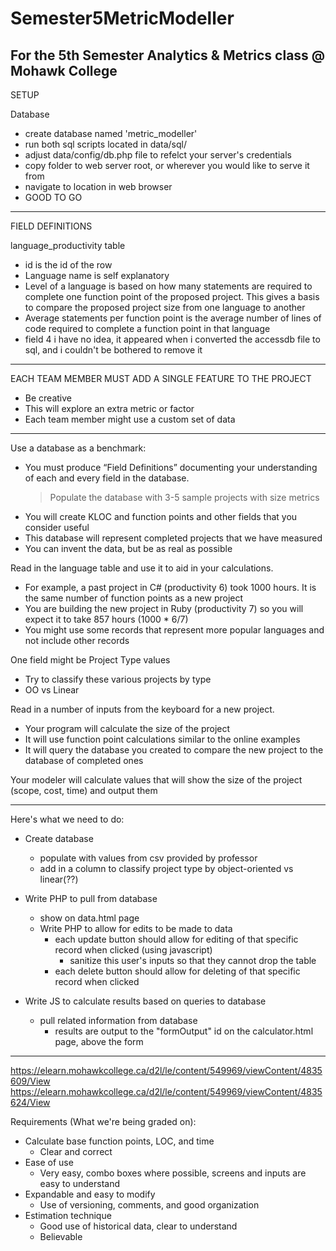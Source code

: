 # Semester5MetricModeller
For the 5th Semester Analytics &amp; Metrics class @ Mohawk College
--------------------------------------------------------------------------------------------------------------------------------

SETUP

Database
  - create database named 'metric_modeller'
  - run both sql scripts located in data/sql/
  - adjust data/config/db.php file to refelct your server's credentials
  - copy folder to web server root, or wherever you would like to serve it from
  - navigate to location in web browser
  - GOOD TO GO

--------------------------------------------------------------------------------------------------------------------------------

FIELD DEFINITIONS

language_productivity table
  - id is the id of the row
  - Language name is self explanatory
  - Level of a language is based on how many statements are required to complete one function point of the proposed project.
    This gives a basis to compare the proposed project size from one language to another
  - Average statements per function point is the average number of lines of code required to complete a function point in that language
  - field 4 i have no idea, it appeared when i converted the accessdb file to sql, and i couldn't be bothered to remove it

--------------------------------------------------------------------------------------------------------------------------------

EACH TEAM MEMBER MUST ADD A SINGLE FEATURE TO THE PROJECT 

- Be creative 
- This will explore an extra metric or factor 
- Each team member might use a custom set of data 

--------------------------------------------------------------------------------------------------------------------------------

Use a database as a benchmark: 
- You must produce “Field Definitions” documenting your understanding of each and every field in the database. 
    > Populate the database with 3-5 sample projects with size metrics 
- You will create KLOC and function points and other fields that you consider useful 
- This database will represent completed projects that we have measured 
- You can invent the data, but be as real as possible 

Read in the language table and use it to aid in your calculations. 
- For example, a past project in C# (productivity 6) took 1000 hours. It is the same number of function points as a new project 
- You are building the new project in Ruby (productivity 7) so you will expect it to take 857 hours (1000 * 6/7) 
- You might use some records that represent more popular languages and not include other records 

One field might be Project Type values 

- Try to classify these various projects by type 
- OO vs Linear 

Read in a number of inputs from the keyboard for a new project.  

- Your program will calculate the size of the project 
- It will use function point calculations similar to the online examples 
- It will query the database you created to compare the new project to the database of completed ones 

Your modeler will calculate values that will show the size of the project (scope, cost, time) and output them 

--------------------------------------------------------------------------------------------------------------------------------

Here's what we need to do:
- Create database
  - populate with values from csv provided by professor
  - add in a column to classify project type by object-oriented vs linear(??)

- Write PHP to pull from database
  - show on data.html page
  - Write PHP to allow for edits to be made to data
    - each update button should allow for editing of that specific record when clicked (using javascript)
      - sanitize this user's inputs so that they cannot drop the table
    - each delete button should allow for deleting of that specific record when clicked

- Write JS to calculate results based on queries to database
  - pull related information from database
    - results are output to the "formOutput" id on the calculator.html page, above the form

--------------------------------------------------------------------------------------------------------------------------------

https://elearn.mohawkcollege.ca/d2l/le/content/549969/viewContent/4835609/View 
https://elearn.mohawkcollege.ca/d2l/le/content/549969/viewContent/4835624/View 

Requirements (What we're being graded on):  
- Calculate base function points, LOC, and time 
  - Clear and correct 
- Ease of use 
  - Very easy, combo boxes where possible, screens and inputs are easy to understand 
- Expandable and easy to modify 
  - Use of versioning, comments, and good organization 
- Estimation technique
  - Good use of historical data, clear to understand 
  - Believable 
